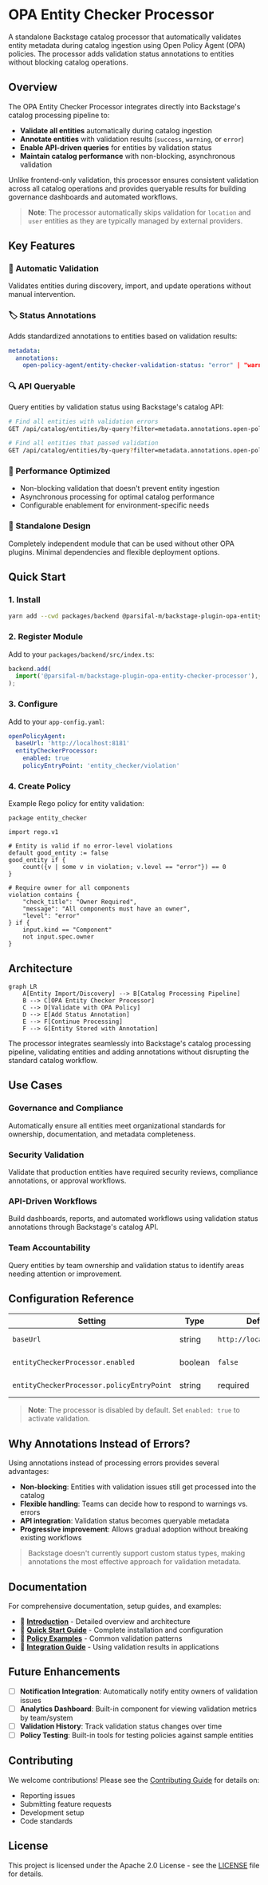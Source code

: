 # OPA Entity Checker Processor

A standalone Backstage catalog processor that automatically validates entity metadata during catalog ingestion using Open Policy Agent (OPA) policies. The processor adds validation status annotations to entities without blocking catalog operations.

## Overview

The OPA Entity Checker Processor integrates directly into Backstage's catalog processing pipeline to:

- **Validate all entities** automatically during catalog ingestion
- **Annotate entities** with validation results (`success`, `warning`, or `error`)
- **Enable API-driven queries** for entities by validation status
- **Maintain catalog performance** with non-blocking, asynchronous validation

Unlike frontend-only validation, this processor ensures consistent validation across all catalog operations and provides queryable results for building governance dashboards and automated workflows.

> **Note**: The processor automatically skips validation for `location` and `user` entities as they are typically managed by external providers.

## Key Features

### 🔄 Automatic Validation

Validates entities during discovery, import, and update operations without manual intervention.

### 🏷️ Status Annotations

Adds standardized annotations to entities based on validation results:

```yaml
metadata:
  annotations:
    open-policy-agent/entity-checker-validation-status: "error" | "warning" | "info" | "pass"
```

### 🔍 API Queryable

Query entities by validation status using Backstage's catalog API:

```bash
# Find all entities with validation errors
GET /api/catalog/entities/by-query?filter=metadata.annotations.open-policy-agent/entity-checker-validation-status=error

# Find all entities that passed validation
GET /api/catalog/entities/by-query?filter=metadata.annotations.open-policy-agent/entity-checker-validation-status=pass
```

### 🚀 Performance Optimized

- Non-blocking validation that doesn't prevent entity ingestion
- Asynchronous processing for optimal catalog performance
- Configurable enablement for environment-specific needs

### 🔧 Standalone Design

Completely independent module that can be used without other OPA plugins. Minimal dependencies and flexible deployment options.

## Quick Start

### 1. Install

```bash
yarn add --cwd packages/backend @parsifal-m/backstage-plugin-opa-entity-checker-processor
```

### 2. Register Module

Add to your `packages/backend/src/index.ts`:

```typescript
backend.add(
  import('@parsifal-m/backstage-plugin-opa-entity-checker-processor'),
);
```

### 3. Configure

Add to your `app-config.yaml`:

```yaml
openPolicyAgent:
  baseUrl: 'http://localhost:8181'
  entityCheckerProcessor:
    enabled: true
    policyEntryPoint: 'entity_checker/violation'
```

### 4. Create Policy

Example Rego policy for entity validation:

```rego
package entity_checker

import rego.v1

# Entity is valid if no error-level violations
default good_entity := false
good_entity if {
    count({v | some v in violation; v.level == "error"}) == 0
}

# Require owner for all components
violation contains {
    "check_title": "Owner Required",
    "message": "All components must have an owner",
    "level": "error"
} if {
    input.kind == "Component"
    not input.spec.owner
}
```

## Architecture

```mermaid
graph LR
    A[Entity Import/Discovery] --> B[Catalog Processing Pipeline]
    B --> C[OPA Entity Checker Processor]
    C --> D[Validate with OPA Policy]
    D --> E[Add Status Annotation]
    E --> F[Continue Processing]
    F --> G[Entity Stored with Annotation]
```

The processor integrates seamlessly into Backstage's catalog processing pipeline, validating entities and adding annotations without disrupting the standard catalog workflow.

## Use Cases

### Governance and Compliance

Automatically ensure all entities meet organizational standards for ownership, documentation, and metadata completeness.

### Security Validation

Validate that production entities have required security reviews, compliance annotations, or approval workflows.

### API-Driven Workflows

Build dashboards, reports, and automated workflows using validation status annotations through Backstage's catalog API.

### Team Accountability

Query entities by team ownership and validation status to identify areas needing attention or improvement.

## Configuration Reference

| Setting                                   | Type    | Default                 | Description              |
| ----------------------------------------- | ------- | ----------------------- | ------------------------ |
| `baseUrl`                                 | string  | `http://localhost:8181` | OPA server URL           |
| `entityCheckerProcessor.enabled`          | boolean | `false`                 | Enable/disable processor |
| `entityCheckerProcessor.policyEntryPoint` | string  | required                | OPA policy path          |

> **Note**: The processor is disabled by default. Set `enabled: true` to activate validation.

## Why Annotations Instead of Errors?

Using annotations instead of processing errors provides several advantages:

- **Non-blocking**: Entities with validation issues still get processed into the catalog
- **Flexible handling**: Teams can decide how to respond to warnings vs. errors
- **API integration**: Validation status becomes queryable metadata
- **Progressive improvement**: Allows gradual adoption without breaking existing workflows

> Backstage doesn't currently support custom status types, making annotations the most effective approach for validation metadata.

## Documentation

For comprehensive documentation, setup guides, and examples:

- 📖 **[Introduction](../../opa-docs/docs/opa-entity-checker-processor/introduction.md)** - Detailed overview and architecture
- 🚀 **[Quick Start Guide](../../opa-docs/docs/opa-entity-checker-processor/quick-start.md)** - Complete installation and configuration
- 📝 **[Policy Examples](../../opa-docs/docs/opa-entity-checker-processor/policy-examples.md)** - Common validation patterns
- 🔧 **[Integration Guide](../../opa-docs/docs/opa-entity-checker-processor/integration.md)** - Using validation results in applications

## Future Enhancements

- [ ] **Notification Integration**: Automatically notify entity owners of validation issues
- [ ] **Analytics Dashboard**: Built-in component for viewing validation metrics by team/system
- [ ] **Validation History**: Track validation status changes over time
- [ ] **Policy Testing**: Built-in tools for testing policies against sample entities

## Contributing

We welcome contributions! Please see the [Contributing Guide](../../CONTRIBUTING.md) for details on:

- Reporting issues
- Submitting feature requests
- Development setup
- Code standards

## License

This project is licensed under the Apache 2.0 License - see the [LICENSE](LICENSE.md) file for details.
